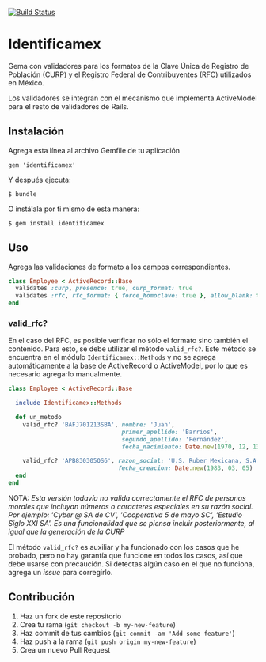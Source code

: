 [![Build Status](https://travis-ci.org/LogicalBricks/identificamex.png)](https://travis-ci.org/LogicalBricks/identificamex)


# Identificamex

Gema con validadores para los formatos de la Clave Única de Registro de
Población (CURP) y el Registro Federal de Contribuyentes (RFC) utilizados en
México.

Los validadores se integran con el mecanismo que implementa ActiveModel
para el resto de validadores de Rails.

## Instalación

Agrega esta línea al archivo Gemfile de tu aplicación

    gem 'identificamex'

Y después ejecuta:

    $ bundle

O instálala por ti mismo de esta manera:

    $ gem install identificamex

## Uso

Agrega las validaciones de formato a los campos correspondientes.

```ruby
class Employee < ActiveRecord::Base
  validates :curp, presence: true, curp_format: true
  validates :rfc, rfc_format: { force_homoclave: true }, allow_blank: true
end
```

### valid_rfc?

En el caso del RFC, es posible verificar no sólo el formato sino también el
contenido. Para esto, se debe utilizar el método `valid_rfc?`. Este método se
encuentra en el módulo `Identificamex::Methods` y no se agrega
automáticamente a la base de ActiveRecord o ActiveModel, por lo que es
necesario agregarlo manualmente.

```ruby
class Employee < ActiveRecord::Base

  include Identificamex::Methods

  def un_metodo
    valid_rfc? 'BAFJ701213SBA', nombre: 'Juan',
                                primer_apellido: 'Barrios',
                                segundo_apellido: 'Fernández',
                                fecha_nacimiento: Date.new(1970, 12, 13)

    valid_rfc? 'APB830305QS6', razon_social: 'U.S. Ruber Mexicana, S.A.',
                               fecha_creacion: Date.new(1983, 03, 05)
  end
end
```

NOTA: _Esta versión todavía no valida correctamente el RFC de personas
morales que incluyan números o caracteres especiales en su razón social.
Por ejemplo: 'Cyber @ SA de CV', 'Cooperativa 5 de mayo SC',
'Estudio Siglo XXI SA'. Es una funcionalidad que se piensa incluir
posteriormente, al igual que la generación de la CURP_

El método `valid_rfc?` es auxiliar y ha funcionado con los casos que he
probado, pero no hay garantía que funcione en todos los casos, así que debe
usarse con precaución. Si detectas algún caso en el que no funciona, agrega
un _issue_ para corregirlo.

## Contribución

1. Haz un fork de este repositorio
2. Crea tu rama (`git checkout -b my-new-feature`)
3. Haz commit de tus cambios (`git commit -am 'Add some feature'`)
4. Haz push a la rama (`git push origin my-new-feature`)
5. Crea un nuevo Pull Request

